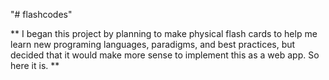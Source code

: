 "# flashcodes" 

** I began this project by planning to make physical flash cards to help me learn new programing languages, paradigms, and best practices, but decided that it would make more sense to implement this as a web app. So here it is. **
